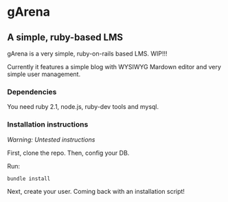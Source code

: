 # gArena
## A simple, ruby-based LMS

gArena is a very simple, ruby-on-rails based LMS. WIP!!!

Currently it features a simple blog with WYSIWYG Mardown editor and very simple user management.

### Dependencies
You need ruby 2.1, node.js, ruby-dev tools and mysql.

### Installation instructions
*Warning: Untested instructions*

First, clone the repo. Then, config your DB.

Run:

    bundle install

Next, create your user. Coming back with an installation script!
